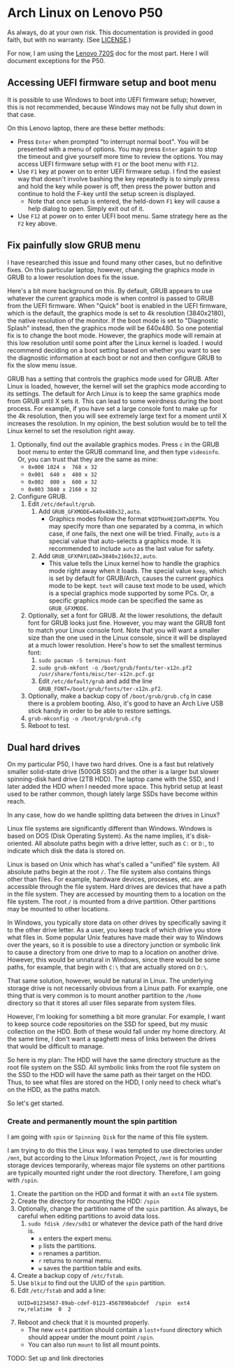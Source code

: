 # Arch Linux on Lenovo P50

As always, do at your own risk.  This documentation is provided in good faith, but with no warranty.  (See [LICENSE](../LICENSE).)

For now, I am using the [Lenovo 720S](arch-lenovo720s.md) doc for the most part.  Here I will document exceptions for the P50.

## Accessing UEFI firmware setup and boot menu

It is possible to use Windows to boot into UEFI firmware setup; however, this is not recommended, because Windows may not be fully shut down in that case.

On this Lenovo laptop, there are these better methods:

- Press `Enter` when prompted "to interrupt normal boot".  You will be presented with a menu of options.  You may press `Enter` again to stop the timeout and give yourself more time to review the options.  You may access UEFI firmware setup with `F1` or the boot menu with `F12`.
- Use `F1` key at power on to enter UEFI firmware setup.  I find the easiest way that doesn't involve bashing the key repeatedly is to simply press and hold the key while power is off, then press the power button and continue to hold the F-key until the setup screen is displayed.
    - Note that once setup is entered, the held-down `F1` key will cause a help dialog to open.  Simply exit out of it.
- Use `F12` at power on to enter UEFI boot menu.  Same strategy here as the `F2` key above.

## Fix painfully slow GRUB menu

I have researched this issue and found many other cases, but no definitive fixes.  On this particular laptop, however, changing the graphics mode in GRUB to a lower resolution does fix the issue.

Here's a bit more background on this.  By default, GRUB appears to use whatever the current graphics mode is when control is passed to GRUB from the UEFI firmware.  When "Quick" boot is enabled in the UEFI firmware, which is the default, the graphics mode is set to 4k resolution (3840x2180), the native resolution of the monitor.  If the boot mode is set to "Diagnostic Splash" instead, then the graphics mode will be 640x480.  So one potential fix is to change the boot mode.  However, the graphics mode will remain at this low resolution until some point after the Linux kernel is loaded.  I would recommend deciding on a boot setting based on whether you want to see the diagnostic information at each boot or not and then configure GRUB to fix the slow menu issue.

GRUB has a setting that controls the graphics mode used for GRUB.  After Linux is loaded, however, the kernel will set the graphics mode according to its settings.  The default for Arch Linux is to keep the same graphics mode from GRUB until X sets it.  This can lead to some weirdness during the boot process.  For example, if you have set a large console font to make up for the 4k resolution, then you will see extremely large text for a moment until X increases the resolution.  In my opinion, the best solution would be to tell the Linux kernel to set the resolution right away.

1. Optionally, find out the available graphics modes.  Press `c` in the GRUB boot menu to enter the GRUB command line, and then type `videoinfo`.  Or, you can trust that they are the same as mine:
    - `0x000 1024 x  768 x 32`
    - `0x001  640 x  480 x 32`
    - `0x002  800 x  600 x 32`
    - `0x003 3840 x 2160 x 32`
2. Configure GRUB.
    1. Edit `/etc/default/grub`.
        1. Add `GRUB_GFXMODE=640x480x32,auto`.
            - Graphics modes follow the format `WIDTHxHEIGHTxDEPTH`.  You may specify more than one separated by a comma, in which case, if one fails, the next one will be tried.  Finally, `auto` is a special value that auto-selects a graphics mode.  It is recommended to include `auto` as the last value for safety.
        2. Add `GRUB_GFXPAYLOAD=3840x2160x32,auto`.
            - This value tells the Linux kernel how to handle the graphics mode right away when it loads.  The special value `keep`, which is set by default for GRUB/Arch, causes the current graphics mode to be kept.  `text` will cause text mode to be used, which is a special graphics mode supported by some PCs.  Or, a specific graphics mode can be specified the same as `GRUB_GFXMODE`.
    2. Optionally, set a font for GRUB.  At the lower resolutions, the default font for GRUB looks just fine.  However, you may want the GRUB font to match your Linux console font.  Note that you will want a smaller size than the one used in the Linux console, since it will be displayed at a much lower resolution.  Here's how to set the smallest terminus font:
        1. `sudo pacman -S terminus-font`
        2. `sudo grub-mkfont -o /boot/grub/fonts/ter-x12n.pf2 /usr/share/fonts/misc/ter-x12n.pcf.gz`
        3. Edit `/etc/default/grub` and add the line `GRUB_FONT=/boot/grub/fonts/ter-x12n.pf2`.
    3. Optionally, make a backup copy of `/boot/grub/grub.cfg` in case there is a problem booting.  Also, it's good to have an Arch Live USB stick handy in order to be able to restore settings.
    4. `grub-mkconfig -o /boot/grub/grub.cfg`
    5. Reboot to test.

## Dual hard drives

On my particular P50, I have two hard drives.  One is a fast but relatively smaller solid-state drive (500GB SSD) and the other is a larger but slower spinning-disk hard drive (2TB HDD).  The laptop came with the SSD, and I later added the HDD when I needed more space.  This hybrid setup at least used to be rather common, though lately large SSDs have become within reach.

In any case, how do we handle splitting data between the drives in Linux?

Linux file systems are significantly different than Windows.  Windows is based on DOS (Disk Operating System).  As the name implies, it's disk-oriented.  All absolute paths begin with a drive letter, such as `C:` or `D:`, to indicate which disk the data is stored on.

Linux is based on Unix which has what's called a "unified" file system.  All absolute paths begin at the root `/`.  The file system also contains things other than files.  For example, hardware devices, processes, etc. are accessible through the file system.  Hard drives are devices that have a path in the file system.  They are accessed by mounting them to a location on the file system.  The root `/` is mounted from a drive partition.  Other partitions may be mounted to other locations.

In Windows, you typically store data on other drives by specifically saving it to the other drive letter.  As a user, you keep track of which drive you store what files in.  Some popular Unix features have made their way to Windows over the years, so it is possible to use a directory junction or symbolic link to cause a directory from one drive to map to a location on another drive.  However, this would be unnatural in Windows, since there would be some paths, for example, that begin with `C:\` that are actually stored on `D:\`.

That same solution, however, would be natural in Linux.  The underlying storage drive is not necessarily obvious from a Linux path.  For example, one thing that is very common is to mount another partition to the `/home` directory so that it stores all user files separate from system files.

However, I'm looking for something a bit more granular.  For example, I want to keep source code repositories on the SSD for speed, but my music collection on the HDD.  Both of these would fall under my home directory.  At the same time, I don't want a spaghetti mess of links between the drives that would be difficult to manage.

So here is my plan:  The HDD will have the same directory structure as the root file system on the SSD.  All symbolic links from the root file system on the SSD to the HDD will have the same path as their target on the HDD.  Thus, to see what files are stored on the HDD, I only need to check what's on the HDD, as the paths match.

So let's get started.

### Create and permanently mount the spin partition

I am going with `spin` or `Spinning Disk` for the name of this file system.

I am trying to do this the Linux way.  I was tempted to use directories under `/mnt`, but according to the Linux Information Project, `/mnt` is for mounting storage devices temporarily, whereas major file systems on other partitions are typically mounted right under the root directory.  Therefore, I am going with `/spin`.

1. Create the partition on the HDD and format it with an `ext4` file system.
2. Create the directory for mounting the HDD: `/spin`
3. Optionally, change the partition name of the `spin` partition.  As always, be careful when editing partitions to avoid data loss.
    1. `sudo fdisk /dev/sdb1` or whatever the device path of the hard drive is.
        - `x` enters the expert menu.
        - `p` lists the partitions.
        - `n` renames a partition.
        - `r` returns to normal menu.
        - `w` saves the partition table and exits.
4. Create a backup copy of `/etc/fstab`.
5. Use `blkid` to find out the UUID of the `spin` partition.
6. Edit `/etc/fstab` and add a line:
    ```
    UUID=01234567-89ab-cdef-0123-4567890abcdef  /spin  ext4  rw,relatime  0  2
    ```
7. Reboot and check that it is mounted properly.
    - The new `ext4` partition should contain a `lost+found` directory which should appear under the mount point `/spin`.
    - You can also run `mount` to list all mount points.

TODO: Set up and link directories
